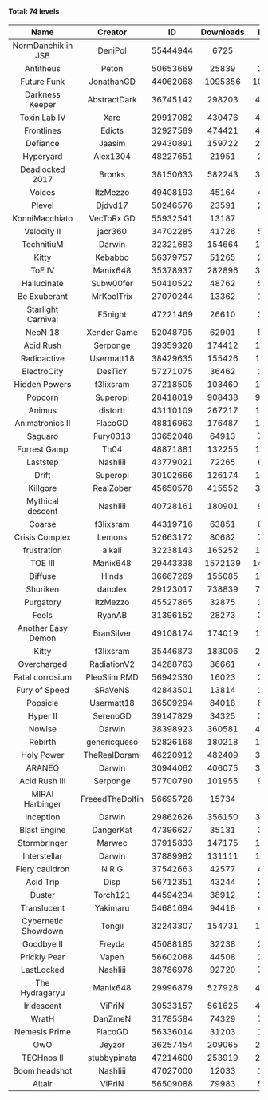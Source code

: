 #### Total: 74 levels

| Name | Creator | ID | Downloads | Likes |
|:---:|:---:|:---:|:---:|:---:|
| NormDanchik in JSB | DeniPol | 55444944 | 6725 | 624
| Antitheus | Peton | 50653669 | 25839 | 2617
| Future Funk | JonathanGD | 44062068 | 1095356 | 108923
| Darkness Keeper | AbstractDark | 36745142 | 298203 | 46244
| Toxin Lab IV | Xaro | 29917082 | 430476 | 42650
| Frontlines | Edicts | 32927589 | 474421 | 41379
| Defiance | Jaasim | 29430891 | 159722 | 22498
| Hyperyard | Alex1304 | 48227651 | 21951 | 2869
| Deadlocked 2017 | Bronks | 38150633 | 582243 | 33141
| Voices | ItzMezzo | 49408193 | 45164 | 4663
| Plevel | Djdvd17 | 50246576 | 23591 | 2763
| KonniMacchiato | VecToRx GD | 55932541 | 13187 | 888
| Velocity II | jacr360 | 34702285 | 41726 | 5150
| TechnitiuM | Darwin | 32321683 | 154664 | 13671
| Kitty | Kebabbo | 56379757 | 51265 | 2279
| ToE IV  | Manix648 | 35378937 | 282896 | 30113
| Hallucinate | Subw00fer | 50410522 | 48762 | 5139
| Be Exuberant | MrKoolTrix | 27070244 | 13362 | 1118
| Starlight Carnival | F5night | 47221469 | 26610 | 3346
| NeoN 18 | Xender Game | 52048795 | 62901 | 5733
| Acid Rush | Serponge | 39359328 | 174412 | 16921
| Radioactive | Usermatt18 | 38429635 | 155426 | 14974
| ElectroCity | DesTicY | 57271075 | 36462 | 1730
| Hidden Powers | f3lixsram | 37218505 | 103460 | 10342
| Popcorn | Superopi | 28418019 | 908438 | 99414
| Animus | distortt | 43110109 | 267217 | 18813
| Animatronics II | FlacoGD | 48816963 | 176487 | 16060
| Saguaro | Fury0313 | 33652048 | 64913 | 7241
| Forrest Gamp | Th04 | 48871881 | 132255 | 10804
| Laststep | NashIiii | 43779021 | 72265 | 6145
| Drift | Superopi | 30102666 | 126174 | 13969
| Killgore | RealZober | 45650578 | 415552 | 30785
| Mythical descent | NashIiii | 40728161 | 180901 | 9826
| Coarse | f3lixsram | 44319716 | 63851 | 6936
| Crisis Complex | Lemons | 52663172 | 80682 | 7428
| frustration | alkali | 32238143 | 165252 | 17895
| TOE III | Manix648 | 29443338 | 1572139 | 143318
| Diffuse | Hinds | 36667269 | 155085 | 16578
| Shuriken | danolex | 29123017 | 738839 | 74651
| Purgatory | ItzMezzo | 45527865 | 32875 | 2083
| Feels | RyanAB | 31396152 | 28273 | 3654
| Another Easy Demon | BranSilver | 49108174 | 174019 | 18865
| Kitty | f3lixsram | 35446873 | 183006 | 22599
| Overcharged | RadiationV2 | 34288763 | 36661 | 4386
| Fatal corrosium | PleoSlim RMD | 56942530 | 16023 | 2031
| Fury of Speed | SRaVeNS | 42843501 | 13814 | 1576
| Popsicle | Usermatt18 | 36509294 | 84018 | 8662
| Hyper II | SerenoGD | 39147829 | 34325 | 3408
| Nowise | Darwin | 38398923 | 360581 | 48585
| Rebirth | genericqueso | 52826168 | 180218 | 12667
| Holy Power | TheRealDorami | 46220912 | 482409 | 33039
| ARANEO | Darwin | 30944062 | 406075 | 35403
| Acid Rush III | Serponge | 57700790 | 101955 | 9939
| MIRAI Harbinger | FreeedTheDolfin | 56695728 | 15734 | 850
| Inception | Darwin | 29862626 | 356150 | 33511
| Blast Engine | DangerKat | 47396627 | 35131 | 3713
| Stormbringer | Marwec | 37915833 | 147175 | 14373
| Interstellar | Darwin | 37889982 | 131111 | 16836
| Fiery cauldron | N R G | 37542663 | 42577 | 4619
| Acid Trip | Disp | 56712351 | 43244 | 2594
| Duster | Torch121 | 44594234 | 38912 | 3771
| Translucent | Yakimaru | 54681694 | 94418 | 4337
| Cybernetic Showdown  | Tongii | 32243307 | 154731 | 16859
| Goodbye II | Freyda | 45088185 | 32238 | 2423
| Prickly Pear | Vapen | 56602088 | 44508 | 2368
| LastLocked | NashIiii | 38786978 | 92720 | 7209
| The Hydragaryu | Manix648 | 29996879 | 527928 | 49503
| Iridescent | ViPriN | 30533157 | 561625 | 47413
| WratH | DanZmeN | 31785584 | 74329 | 7276
| Nemesis Prime | FlacoGD | 56336014 | 31203 | 1752
| OwO | Jeyzor | 36257454 | 209065 | 21558
| TECHnos II | stubbypinata | 47214600 | 253919 | 20038
| Boom headshot | NashIiii | 47027000 | 12033 | 1024
| Altair | ViPriN | 56509088 | 79983 | 5419
